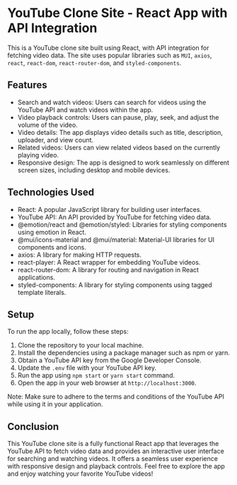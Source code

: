 # YouTube Clone Site - React App with API Integration

This is a YouTube clone site built using React, with API integration for fetching video data. The site uses popular libraries such as `MUI`, `axios`, `react`, `react-dom`, `react-router-dom`, and `styled-components`.

## Features

-   Search and watch videos: Users can search for videos using the YouTube API and watch videos within the app.
-   Video playback controls: Users can pause, play, seek, and adjust the volume of the video.
-   Video details: The app displays video details such as title, description, uploader, and view count.
-   Related videos: Users can view related videos based on the currently playing video.
-   Responsive design: The app is designed to work seamlessly on different screen sizes, including desktop and mobile devices.

## Technologies Used

-   React: A popular JavaScript library for building user interfaces.
-   YouTube API: An API provided by YouTube for fetching video data.
-   @emotion/react and @emotion/styled: Libraries for styling components using emotion in React.
-   @mui/icons-material and @mui/material: Material-UI libraries for UI components and icons.
-   axios: A library for making HTTP requests.
-   react-player: A React wrapper for embedding YouTube videos.
-   react-router-dom: A library for routing and navigation in React applications.
-   styled-components: A library for styling components using tagged template literals.

## Setup

To run the app locally, follow these steps:

1.  Clone the repository to your local machine.
2.  Install the dependencies using a package manager such as npm or yarn.
3.  Obtain a YouTube API key from the Google Developer Console.
4.  Update the `.env` file with your YouTube API key.
5.  Run the app using `npm start` or `yarn start` command.
6.  Open the app in your web browser at `http://localhost:3000`.

Note: Make sure to adhere to the terms and conditions of the YouTube API while using it in your application.

## Conclusion

This YouTube clone site is a fully functional React app that leverages the YouTube API to fetch video data and provides an interactive user interface for searching and watching videos. It offers a seamless user experience with responsive design and playback controls. Feel free to explore the app and enjoy watching your favorite YouTube videos!